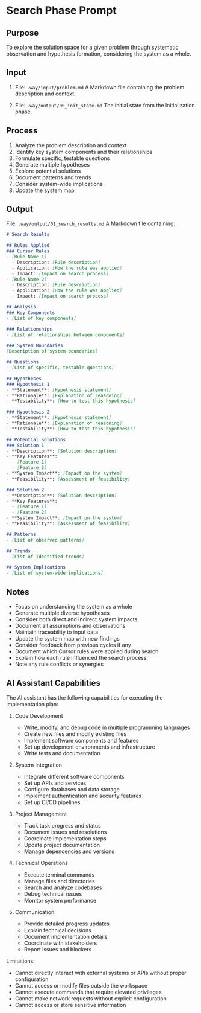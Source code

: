 # Search Phase Prompt

## Purpose
To explore the solution space for a given problem through systematic observation and hypothesis formation, considering the system as a whole.

## Input
1. File: `.way/input/problem.md`
A Markdown file containing the problem description and context.

2. File: `.way/output/00_init_state.md`
The initial state from the initialization phase.

## Process
1. Analyze the problem description and context
2. Identify key system components and their relationships
3. Formulate specific, testable questions
4. Generate multiple hypotheses
5. Explore potential solutions
6. Document patterns and trends
7. Consider system-wide implications
8. Update the system map

## Output
File: `.way/output/01_search_results.md`
A Markdown file containing:
```markdown
# Search Results

## Rules Applied
### Cursor Rules
- [Rule Name 1]
  - Description: [Rule description]
  - Application: [How the rule was applied]
  - Impact: [Impact on search process]
- [Rule Name 2]
  - Description: [Rule description]
  - Application: [How the rule was applied]
  - Impact: [Impact on search process]

## Analysis
### Key Components
- [List of key components]

### Relationships
- [List of relationships between components]

### System Boundaries
[Description of system boundaries]

## Questions
- [List of specific, testable questions]

## Hypotheses
### Hypothesis 1
- **Statement**: [Hypothesis statement]
- **Rationale**: [Explanation of reasoning]
- **Testability**: [How to test this hypothesis]

### Hypothesis 2
- **Statement**: [Hypothesis statement]
- **Rationale**: [Explanation of reasoning]
- **Testability**: [How to test this hypothesis]

## Potential Solutions
### Solution 1
- **Description**: [Solution description]
- **Key Features**: 
  - [Feature 1]
  - [Feature 2]
- **System Impact**: [Impact on the system]
- **Feasibility**: [Assessment of feasibility]

### Solution 2
- **Description**: [Solution description]
- **Key Features**: 
  - [Feature 1]
  - [Feature 2]
- **System Impact**: [Impact on the system]
- **Feasibility**: [Assessment of feasibility]

## Patterns
- [List of observed patterns]

## Trends
- [List of identified trends]

## System Implications
- [List of system-wide implications]
```

## Notes
- Focus on understanding the system as a whole
- Generate multiple diverse hypotheses
- Consider both direct and indirect system impacts
- Document all assumptions and observations
- Maintain traceability to input data
- Update the system map with new findings
- Consider feedback from previous cycles if any
- Document which Cursor rules were applied during search
- Explain how each rule influenced the search process
- Note any rule conflicts or synergies

## AI Assistant Capabilities
The AI assistant has the following capabilities for executing the implementation plan:

1. Code Development
   - Write, modify, and debug code in multiple programming languages
   - Create new files and modify existing files
   - Implement software components and features
   - Set up development environments and infrastructure
   - Write tests and documentation

2. System Integration
   - Integrate different software components
   - Set up APIs and services
   - Configure databases and data storage
   - Implement authentication and security features
   - Set up CI/CD pipelines

3. Project Management
   - Track task progress and status
   - Document issues and resolutions
   - Coordinate implementation steps
   - Update project documentation
   - Manage dependencies and versions

4. Technical Operations
   - Execute terminal commands
   - Manage files and directories
   - Search and analyze codebases
   - Debug technical issues
   - Monitor system performance

5. Communication
   - Provide detailed progress updates
   - Explain technical decisions
   - Document implementation details
   - Coordinate with stakeholders
   - Report issues and blockers

Limitations:
- Cannot directly interact with external systems or APIs without proper configuration
- Cannot access or modify files outside the workspace
- Cannot execute commands that require elevated privileges
- Cannot make network requests without explicit configuration
- Cannot access or store sensitive information 